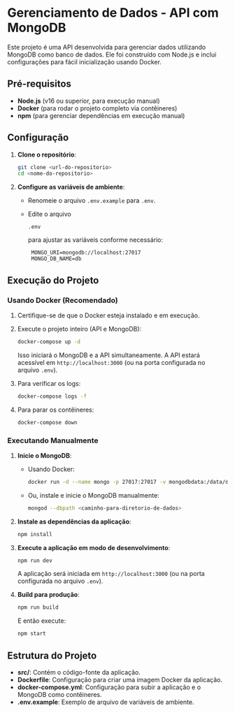 # Gerenciamento de Dados - API com MongoDB

Este projeto é uma API desenvolvida para gerenciar dados utilizando MongoDB como banco de dados. Ele foi construído com Node.js e inclui configurações para fácil inicialização usando Docker.

## Pré-requisitos

- **Node.js** (v16 ou superior, para execução manual)
- **Docker** (para rodar o projeto completo via contêineres)
- **npm** (para gerenciar dependências em execução manual)

## Configuração

1. **Clone o repositório**:

   ```bash
   git clone <url-do-repositorio>
   cd <nome-do-repositorio>
   ```

2. **Configure as variáveis de ambiente**:

   - Renomeie o arquivo `.env.example` para `.env`.

   - Edite o arquivo 

     ```
     .env
     ```

      para ajustar as variáveis conforme necessário:

     ```env
      MONGO_URI=mongodb://localhost:27017
      MONGO_DB_NAME=db
     ```

## Execução do Projeto

### Usando Docker (Recomendado)

1. Certifique-se de que o Docker esteja instalado e em execução.

2. Execute o projeto inteiro (API e MongoDB):

   ```bash
   docker-compose up -d
   ```

   Isso iniciará o MongoDB e a API simultaneamente. A API estará acessível em `http://localhost:3000` (ou na porta configurada no arquivo `.env`).

3. Para verificar os logs:

   ```bash
   docker-compose logs -f
   ```

4. Para parar os contêineres:

   ```bash
   docker-compose down
   ```

### Executando Manualmente

1. **Inicie o MongoDB**:

   - Usando Docker:

     ```bash
     docker run -d --name mongo -p 27017:27017 -v mongodbdata:/data/db mongo
     ```

   - Ou, instale e inicie o MongoDB manualmente:

     ```bash
     mongod --dbpath <caminho-para-diretorio-de-dados>
     ```

2. **Instale as dependências da aplicação**:

   ```bash
   npm install
   ```

3. **Execute a aplicação em modo de desenvolvimento**:

   ```bash
   npm run dev
   ```

   A aplicação será iniciada em `http://localhost:3000` (ou na porta configurada no arquivo `.env`).

4. **Build para produção**:

   ```bash
   npm run build
   ```

   E então execute:

   ```bash
   npm start
   ```

## Estrutura do Projeto

- **src/**: Contém o código-fonte da aplicação.
- **Dockerfile**: Configuração para criar uma imagem Docker da aplicação.
- **docker-compose.yml**: Configuração para subir a aplicação e o MongoDB como contêineres.
- **.env.example**: Exemplo de arquivo de variáveis de ambiente.
